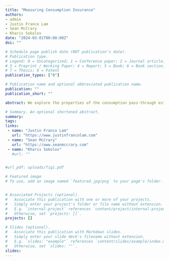 ```yaml
---
title: "Measuring Consumption Insurance"
authors:
- admin
- Justin Franco Lam
- Sean McCrary
- Kharis Sokolov
date: "2024-03-01T00:00:00Z"
doi: ""

# Schedule page publish date (NOT publication's date).
# Publication type.
# Legend: 0 = Uncategorized; 1 = Conference paper; 2 = Journal article;
# 3 = Preprint / Working Paper; 4 = Report; 5 = Book; 6 = Book section;
# 7 = Thesis; 8 = Patent
publication_types: ["0"]

# Publication name and optional abbreviated publication name.
publication: ""
publication_short: ""

abstract: We explore the properties of the consumption pass-through estimator proposed by Heathcote, Storesletten and Violante (2014) (HSV) using simulated data from a standard incomplete-markets model with labor supply decision. We show that the HSV wage-to-consumption pass-through estimator has an upward bias in the presence of precautionary savings while accurately capturing consumption insurance via labor supply adjustment when the savings motive is switched off. In our calibrated model at age 1, the bias is 8%, increasing as individuals accumulate wealth to 23% at age 70. The estimator is highly sensitive to deviations from the unit root assumption that underlies the HSV method; the bias is 33% and 55% for persistence of .99 and .98, respectively. Compared to the estimate of Blundell, Pistaferri and Preston (2008) (BPP), HSV performs better when agents are borrowing constraints, while BPP performs better than HSV as they move away from the constrain. The findings suggest that combining the two methods, such as using HSV for agents close to the borrowing constraints while applying BPP to agents away from the borrowing constraints, may yield more comprehensive consumption insurance estimates.

# Summary. An optional shortened abstract.
summary: 
tags:
links:
 - name: "Justin Franco Lam"
   url: "https://www.justinfrancolam.com"
 - name: "Sean McCrary"
   url: "https://www.seanmccrary.com"
 - name: "Kharis Sokolov"
   #url: ""   


#url_pdf: uploads/figi.pdf

# Featured image
# To use, add an image named `featured.jpg/png` to your page's folder. 


# Associated Projects (optional).
#   Associate this publication with one or more of your projects.
#   Simply enter your project's folder or file name without extension.
#   E.g. `internal-project` references `content/project/internal-project/index.md`.
#   Otherwise, set `projects: []`.
projects: []

# Slides (optional).
#   Associate this publication with Markdown slides.
#   Simply enter your slide deck's filename without extension.
#   E.g. `slides: "example"` references `content/slides/example/index.md`.
#   Otherwise, set `slides: ""`.
slides: 
---
```


